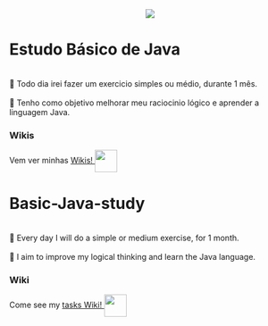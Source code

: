<div align="center">
<img align="center" src="https://camo.githubusercontent.com/5dc6ee33381917e41fc9c4951799268998f11a9b864399bf79a0842e4f9b194d/68747470733a2f2f692e696d6775722e636f6d2f315a76566b44632e676966"/></a>
 </div>

# Estudo Básico de Java
<br>👾 Todo dia irei fazer um exercicio simples ou médio, durante 1 mês. </br>
<br>🧠 Tenho como objetivo melhorar meu raciocinio lógico e aprender a linguagem Java. </br>

### Wikis
Vem ver minhas <a href="https://github.com/Baralou/Basic-Java-study/wiki/Explaining-the-Multiplies-Homework." target="blank"> Wikis! <img href="https://github.com/Baralou/Basic-Java-study/wiki" src="https://static.wikia.nocookie.net/minecraft_gamepedia/images/3/31/Enchanting_Table.gif/revision/latest?cb=20220222115558" align="center" height="40" width="40"/></a>

# Basic-Java-study

<br>👾 Every day I will do a simple or medium exercise, for 1 month. </br>
<br>🧠 I aim to improve my logical thinking and learn the Java language. </br>

### Wiki
 Come see my  <a href="https://github.com/Baralou/Basic-Java-study/wiki/Explaining-the-Multiplies-Homework." target="blank">tasks Wiki! <img href="https://github.com/Baralou/Basic-Java-study/wiki" src="https://static.wikia.nocookie.net/minecraft_gamepedia/images/3/31/Enchanting_Table.gif/revision/latest?cb=20220222115558" align="center" height="40" width="40"/></a>
